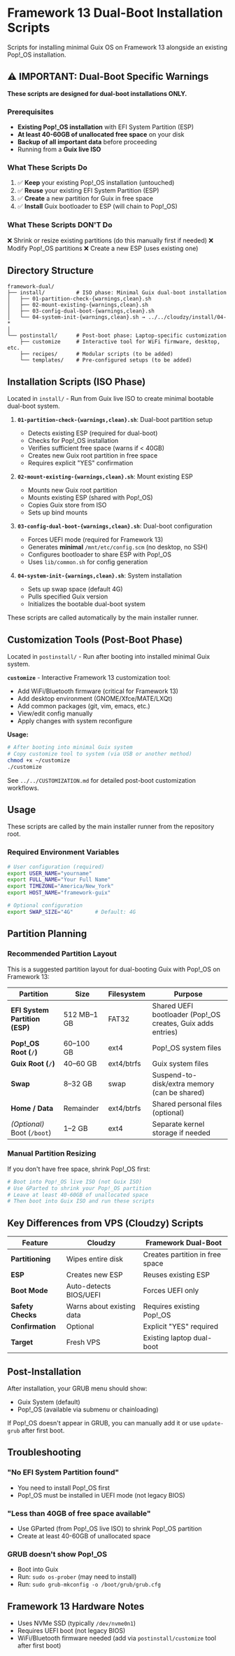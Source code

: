 # Framework 13 Dual-Boot Installation Scripts

Scripts for installing minimal Guix OS on Framework 13 alongside an existing Pop!_OS installation.

## ⚠️ IMPORTANT: Dual-Boot Specific Warnings

**These scripts are designed for dual-boot installations ONLY.**

### Prerequisites

- **Existing Pop!_OS installation** with EFI System Partition (ESP)
- **At least 40-60GB of unallocated free space** on your disk
- **Backup of all important data** before proceeding
- Running from a **Guix live ISO**

### What These Scripts Do

1. ✅ **Keep** your existing Pop!_OS installation (untouched)
2. ✅ **Reuse** your existing EFI System Partition (ESP)
3. ✅ **Create** a new partition for Guix in free space
4. ✅ **Install** Guix bootloader to ESP (will chain to Pop!_OS)

### What These Scripts DON'T Do

❌ Shrink or resize existing partitions (do this manually first if needed)
❌ Modify Pop!_OS partitions
❌ Create a new ESP (uses existing one)

## Directory Structure

```
framework-dual/
├── install/          # ISO phase: Minimal Guix dual-boot installation
│   ├── 01-partition-check-{warnings,clean}.sh
│   ├── 02-mount-existing-{warnings,clean}.sh
│   ├── 03-config-dual-boot-{warnings,clean}.sh
│   └── 04-system-init-{warnings,clean}.sh → ../../cloudzy/install/04-*
│
└── postinstall/      # Post-boot phase: Laptop-specific customization
    ├── customize     # Interactive tool for WiFi firmware, desktop, etc.
    ├── recipes/      # Modular scripts (to be added)
    └── templates/    # Pre-configured setups (to be added)
```

## Installation Scripts (ISO Phase)

Located in `install/` - Run from Guix live ISO to create minimal bootable dual-boot system.

1. **`01-partition-check-{warnings,clean}.sh`**: Dual-boot partition setup
   - Detects existing ESP (required for dual-boot)
   - Checks for Pop!_OS installation
   - Verifies sufficient free space (warns if < 40GB)
   - Creates new Guix root partition in free space
   - Requires explicit "YES" confirmation

2. **`02-mount-existing-{warnings,clean}.sh`**: Mount existing ESP
   - Mounts new Guix root partition
   - Mounts existing ESP (shared with Pop!_OS)
   - Copies Guix store from ISO
   - Sets up bind mounts

3. **`03-config-dual-boot-{warnings,clean}.sh`**: Dual-boot configuration
   - Forces UEFI mode (required for Framework 13)
   - Generates **minimal** `/mnt/etc/config.scm` (no desktop, no SSH)
   - Configures bootloader to share ESP with Pop!_OS
   - Uses `lib/common.sh` for config generation

4. **`04-system-init-{warnings,clean}.sh`**: System installation
   - Sets up swap space (default 4G)
   - Pulls specified Guix version
   - Initializes the bootable dual-boot system

These scripts are called automatically by the main installer runner.

## Customization Tools (Post-Boot Phase)

Located in `postinstall/` - Run after booting into installed minimal Guix system.

**`customize`** - Interactive Framework 13 customization tool:
- Add WiFi/Bluetooth firmware (critical for Framework 13)
- Add desktop environment (GNOME/Xfce/MATE/LXQt)
- Add common packages (git, vim, emacs, etc.)
- View/edit config manually
- Apply changes with system reconfigure

**Usage:**
```bash
# After booting into minimal Guix system
# Copy customize tool to system (via USB or another method)
chmod +x ~/customize
./customize
```

See `../../CUSTOMIZATION.md` for detailed post-boot customization workflows.

## Usage

These scripts are called by the main installer runner from the repository root.

### Required Environment Variables

```bash
# User configuration (required)
export USER_NAME="yourname"
export FULL_NAME="Your Full Name"
export TIMEZONE="America/New_York"
export HOST_NAME="framework-guix"

# Optional configuration
export SWAP_SIZE="4G"       # Default: 4G
```

## Partition Planning

### Recommended Partition Layout

This is a suggested partition layout for dual-booting Guix with Pop!_OS on Framework 13:

| Partition | Size | Filesystem | Purpose |
|-----------|------|------------|---------|
| **EFI System Partition (ESP)** | 512 MB–1 GB | FAT32 | Shared UEFI bootloader (Pop!_OS creates, Guix adds entries) |
| **Pop!_OS Root (`/`)** | 60–100 GB | ext4 | Pop!_OS system files |
| **Guix Root (`/`)** | 40–60 GB | ext4/btrfs | Guix system files |
| **Swap** | 8–32 GB | swap | Suspend-to-disk/extra memory (can be shared) |
| **Home / Data** | Remainder | ext4/btrfs | Shared personal files (optional) |
| _(Optional)_ Boot (`/boot`) | 1–2 GB | ext4 | Separate kernel storage if needed |

### Manual Partition Resizing

If you don't have free space, shrink Pop!_OS first:

```bash
# Boot into Pop!_OS live ISO (not Guix ISO)
# Use GParted to shrink your Pop!_OS partition
# Leave at least 40-60GB of unallocated space
# Then boot into Guix ISO and run these scripts
```

## Key Differences from VPS (Cloudzy) Scripts

| Feature | Cloudzy | Framework Dual-Boot |
|---------|---------|---------------------|
| **Partitioning** | Wipes entire disk | Creates partition in free space |
| **ESP** | Creates new ESP | Reuses existing ESP |
| **Boot Mode** | Auto-detects BIOS/UEFI | Forces UEFI only |
| **Safety Checks** | Warns about existing data | Requires existing Pop!_OS |
| **Confirmation** | Optional | Explicit "YES" required |
| **Target** | Fresh VPS | Existing laptop dual-boot |

## Post-Installation

After installation, your GRUB menu should show:
- Guix System (default)
- Pop!_OS (available via submenu or chainloading)

If Pop!_OS doesn't appear in GRUB, you can manually add it or use `update-grub` after first boot.

## Troubleshooting

### "No EFI System Partition found"
- You need to install Pop!_OS first
- Pop!_OS must be installed in UEFI mode (not legacy BIOS)

### "Less than 40GB of free space available"
- Use GParted (from Pop!_OS live ISO) to shrink Pop!_OS partition
- Create at least 40-60GB of unallocated space

### GRUB doesn't show Pop!_OS
- Boot into Guix
- Run: `sudo os-prober` (may need to install)
- Run: `sudo grub-mkconfig -o /boot/grub/grub.cfg`

## Framework 13 Hardware Notes

- Uses NVMe SSD (typically `/dev/nvme0n1`)
- Requires UEFI boot (not legacy BIOS)
- WiFi/Bluetooth firmware needed (add via `postinstall/customize` tool after first boot)
